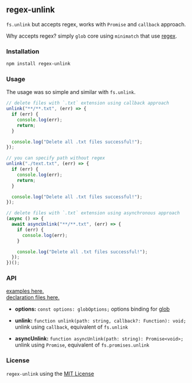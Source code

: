 ## regex-unlink

`fs.unlink` but accepts regex, works with `Promise` and `callback` approach.

Why accepts regex? simply `glob` core using `minimatch` that use [regex](https://github.com/isaacs/minimatch/blob/master/minimatch.js).

### Installation

```sh
npm install regex-unlink
```

### Usage

The usage was so simple and similar with `fs.unlink`.

```js
// delete files with `.txt` extension using callback approach
unlink("**/**.txt", (err) => {
  if (err) {
    console.log(err);
    return;
  }

  console.log("Delete all .txt files successful!");
});

// you can specify path without regex
unlink("./text.txt", (err) => {
  if (err) {
    console.log(err);
    return;
  }

  console.log("Delete all .txt files successful!");
});

// delete files with `.txt` extension using asynchronous approach
(async () => {
  await asyncUnlink("**/**.txt", (err) => {
    if (err) {
      console.log(err);
    }

    console.log("Delete all .txt files successful!");
  });
})();
```

### API

[examples here.](./examples)\
[declaration files here.](./index.ts)

- **options:** `const options: globOptions;`
  options binding for [glob](https://www.npmjs.com/package/glob)

- **unlink:** `function unlink(path: string, callback?: Function): void;`
  unlink using `callback`, equivalent of `fs.unlink`
- **asyncUnlink:** `function asyncUnlink(path: string): Promise<void>;`
  unlink using `Promise`, equivalent of `fs.promises.unlink`

### License

`regex-unlink` using the [MIT License](./LICENSE.md)
